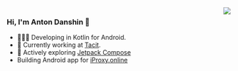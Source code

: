 <img align="right" src="https://github-readme-stats.vercel.app/api?username=ntoskrnl&count_private=true&hide_rank=true&show_icons=true&icon_color=CE1D2D&text_color=718096&bg_color=00000000&hide_title=true&hide_border=true" />

### Hi, I'm Anton Danshin 👋

- 🧑🏻‍💻 Developing in Kotlin for Android.
- :hammer: Currently working at [Tacit](https://tacitcorporation.com/).
- 🤔 Actively exploring [Jetpack Compose](https://developer.android.com/jetpack/compose)
- Building Android app for [iProxy.online](https://iproxy.online/en)
